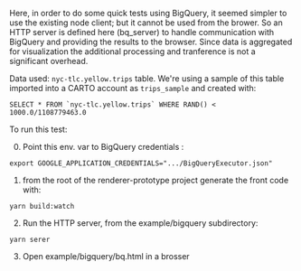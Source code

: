 Here, in order to do some quick tests using BigQuery,
it seemed simpler to use the existing node client;
but it cannot be used from the brower.
So an HTTP server is defined here (bq_server)
to handle communication with BigQuery and providing
the results to the browser. Since data is aggregated for
visualization the additional processing and tranference
is not a significant overhead.

Data used: `nyc-tlc.yellow.trips` table.
We're using a sample of this table imported into a CARTO account
as `trips_sample` and created with:
```
SELECT * FROM `nyc-tlc.yellow.trips` WHERE RAND() < 1000.0/1108779463.0
```


To run this test:

0. Point this env. var to BigQuery credentials :
```
export GOOGLE_APPLICATION_CREDENTIALS=".../BigQueryExecutor.json"
```

1. from the root of the renderer-prototype project
generate the front code with:
```
yarn build:watch
```

2. Run the HTTP server, from the example/bigquery subdirectory:
```
yarn serer
```

3. Open example/bigquery/bq.html in a brosser

